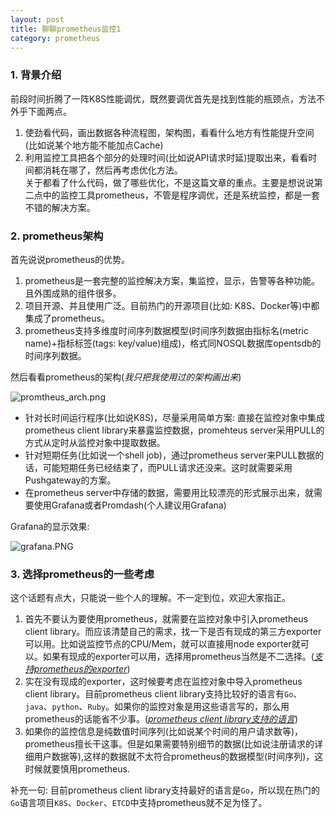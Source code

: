 ```yaml
---
layout: post 
title: 聊聊prometheus监控1
category: prometheus 
---
```

### 1. 背景介绍  
前段时间折腾了一阵K8S性能调优，既然要调优首先是找到性能的瓶颈点，方法不外乎下面两点。  
1. 使劲看代码，画出数据各种流程图，架构图，看看什么地方有性能提升空间(比如说某个地方能不能加点Cache)  
2. 利用监控工具把各个部分的处理时间(比如说API请求时延)提取出来，看看时间都消耗在哪了，然后再考虑优化方法。  
关于都看了什么代码，做了哪些优化，不是这篇文章的重点。主要是想说说第二点中的监控工具prometheus，不管是程序调优，还是系统监控，都是一套不错的解决方案。    
<!--description-->  

### 2. prometheus架构  
首先说说prometheus的优势。  
1. prometheus是一套完整的监控解决方案，集监控，显示，告警等各种功能。且外围成熟的组件很多。  
2. 项目开源、并且使用广泛。目前热门的开源项目(比如: K8S、Docker等)中都集成了prometheus。  
3. prometheus支持多维度时间序列数据模型(时间序列数据由指标名(metric name)+指标标签(tags: key/value)组成)，格式同NOSQL数据库opentsdb的时间序列数据。  

然后看看prometheus的架构(*我只把我使用过的架构画出来*)  

![promtheus_arch.png](/s8k/img/promtheus_arch.png)

- 针对长时间运行程序(比如说K8S)，尽量采用简单方案: 直接在监控对象中集成prometheus client library来暴露监控数据，promehteus server采用PULL的方式从定时从监控对象中提取数据。  
- 针对短期任务(比如说一个shell job)，通过prometheus server来PULL数据的话，可能短期任务已经结束了，而PULL请求还没来。这时就需要采用Pushgateway的方案。  
- 在prometheus server中存储的数据，需要用比较漂亮的形式展示出来，就需要使用Grafana或者Promdash(个人建议用Grafana)  

Grafana的显示效果:

![grafana.PNG](https://camo.githubusercontent.com/912714b2aaa96d5ddfa54f1f0c7b7c66f078495a/687474703a2f2f67726166616e612e6f72672f6173736574732f696d672f73746172745f706167655f62672e706e67)  

### 3. 选择prometheus的一些考虑  
这个话题有点大，只能说一些个人的理解。不一定到位，欢迎大家指正。  
1. 首先不要认为要使用prometheus，就需要在监控对象中引入prometheus client library。而应该清楚自己的需求，找一下是否有现成的第三方exporter可以用。比如说监控节点的CPU/Mem，就可以直接用node exporter就可以。如果有现成的exporter可以用，选择用prometheus当然是不二选择。(*[支持prometheus的exporter](https://prometheus.io/docs/instrumenting/exporters/)*)  
2. 实在没有现成的exporter，这时候要考虑在监控对象中导入prometheus client library。目前prometheus client library支持比较好的语言有`Go`、`java`、`python`、`Ruby`。如果你的监控对象是用这些语言写的，那么用prometheus的话能省不少事。(*[prometheus client library支持的语言](https://prometheus.io/docs/instrumenting/clientlibs/)*)  
3. 如果你的监控信息是纯数值时间序列(比如说某个时间的用户请求数等)，prometheus擅长干这事。但是如果需要特别细节的数据(比如说注册请求的详细用户数据等),这样的数据就不太符合prometheus的数据模型(时间序列)，这时候就要慎用prometheus.  

补充一句: 目前prometheus client library支持最好的语言是`Go`，所以现在热门的`Go`语言项目`K8S`、`Docker`、`ETCD`中支持prometheus就不足为怪了。  
